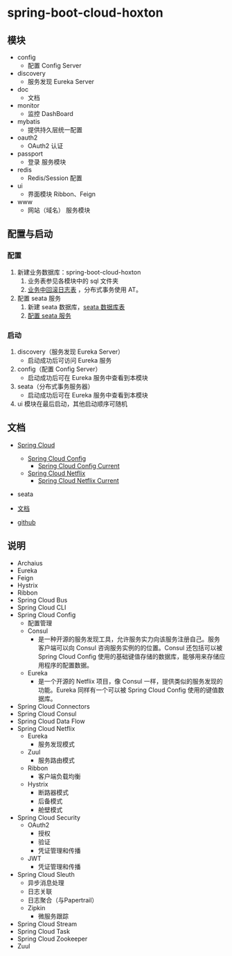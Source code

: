 # spring-boot-cloud-hoxton

## 模块

- config
    - 配置 Config Server
- discovery
    - 服务发现 Eureka Server
- doc
    - 文档
- monitor
    - 监控 DashBoard
- mybatis
    - 提供持久层统一配置
- oauth2
    - OAuth2 认证
- passport
    - 登录 服务模块
- redis
    - Redis/Session 配置
- ui
    - 界面模块 Ribbon、Feign
- www
    - 网站（域名） 服务模块

## 配置与启动

### 配置

1. 新建业务数据库：spring-boot-cloud-hoxton
    1. 业务表参见各模块中的 sql 文件夹
    1. [业务中回滚日志表](https://github.com/seata/seata/tree/develop/script/client/at/db) ，分布式事务使用 AT。
1. 配置 seata 服务
    1. 新建 seata 数据库，[seata 数据库表](https://github.com/seata/seata/tree/develop/script/server/db)
    1. [配置 seata 服务](/doc/seata-server)

### 启动

1. discovery（服务发现 Eureka Server）
    - 启动成功后可访问 Eureka 服务
1. config（配置 Config Server）
    - 启动成功后可在 Eureka 服务中查看到本模块
1. seata（分布式事务服务器）
    - 启动成功后可在 Eureka 服务中查看到本模块
1. ui 模块在最后启动，其他启动顺序可随机

## 文档

- [Spring Cloud](https://spring.io/projects/spring-cloud)
    - [Spring Cloud Config](https://spring.io/projects/spring-cloud-config)
        - [Spring Cloud Config Current](https://docs.spring.io/spring-cloud-config/docs/2.2.6.RELEASE/reference/html/)
    - [Spring Cloud Netflix](https://spring.io/projects/spring-cloud-netflix)
        - [Spring Cloud Netflix Current](https://docs.spring.io/spring-cloud-netflix/docs/2.2.6.RELEASE/reference/html/)

- seata
- [文档](https://seata.io/zh-cn)
- [github](https://github.com/seata/seata)

## 说明

- Archaius
- Eureka
- Feign
- Hystrix
- Ribbon
- Spring Cloud Bus
- Spring Cloud CLI
- Spring Cloud Config
    - 配置管理
    - Consul
        - 是一种开源的服务发现工具，允许服务实力向该服务注册自己。服务客户端可以向 Consul 咨询服务实例的的位置。Consul 还包括可以被 Spring Cloud Config
          使用的基础键值存储的数据库，能够用来存储应用程序的配置数据。
    - Eureka
        - 是一个开源的 Netflix 项目，像 Consul 一样，提供类似的服务发现的功能。Eureka 同样有一个可以被 Spring Cloud Config 使用的键值数据库。
- Spring Cloud Connectors
- Spring Cloud Consul
- Spring Cloud Data Flow
- Spring Cloud Netflix
    - Eureka
        - 服务发现模式
    - Zuul
        - 服务路由模式
    - Ribbon
        - 客户端负载均衡
    - Hystrix
        - 断路器模式
        - 后备模式
        - 舱壁模式
- Spring Cloud Security
    - OAuth2
        - 授权
        - 验证
        - 凭证管理和传播
    - JWT
        - 凭证管理和传播
- Spring Cloud Sleuth
    - 异步消息处理
    - 日志关联
    - 日志聚合（与Papertrail）
    - Zipkin
        - 微服务跟踪
- Spring Cloud Stream
- Spring Cloud Task
- Spring Cloud Zookeeper
- Zuul
